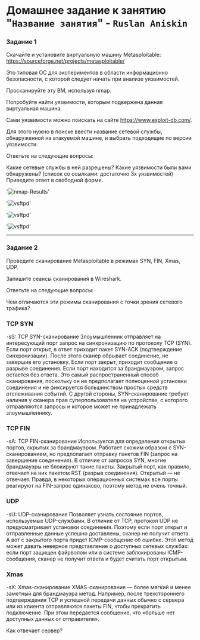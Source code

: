 # Домашнее задание к занятию "`Название занятия`" - `Ruslan Aniskin`

### Задание 1

Скачайте и установите виртуальную машину Metasploitable: https://sourceforge.net/projects/metasploitable/

Это типовая ОС для экспериментов в области информационно безопасности, с которой следует начать при анализе уязвимостей.

Просканируйте эту ВМ, используя nmap.

Попробуйте найти уязвимости, которым подвержена данная виртуальная машина.

Сами уязвимости можно поискать на сайте https://www.exploit-db.com/.

Для этого нужно в поиске ввести название сетевой службы, обнаруженной на атакуемой машине, и выбрать подходящие по версии уязвимости.

Ответьте на следующие вопросы:

Какие сетевые службы в ней разрешены?
Какие уязвимости были вами обнаружены? (список со ссылками: достаточно 3х уязвимостей)
Приведите ответ в свободной форме.


'![nmap-Results](https://drive.google.com/file/d/1yFX57ETRQ3JxczF7vpyC8YEy8YZNweLP/view?usp=share_link)'

'![vsftpd](https://www.exploit-db.com/exploits/49757)'

'![vsftpd](https://www.exploit-db.com/exploits/3489)'

'![vsftpd](https://www.exploit-db.com/exploits/32798)'


---

### Задание 2

Проведите сканирование Metasploitable в режимах SYN, FIN, Xmas, UDP.

Запишите сеансы сканирования в Wireshark.

Ответьте на следующие вопросы:

Чем отличаются эти режимы сканирования с точки зрения сетевого трафика?

### TCP SYN
-sS: TCP SYN-сканирование
Злоумышленник отправляет на интересующий порт запрос на синхронизацию по протоколу TCP (SYN). Если порт открыт, в ответ приходит пакет SYN-ACK (подтверждение синхронизации). После этого сканер обрывает соединение, не завершив его установку. Если порт закрыт, приходит сообщение о разрыве соединения. Если порт находится за брандмауэром, запрос остается без ответа. Это самый распространенный способ сканирования, поскольку он не предполагает полноценной установки соединения и не фиксируется большинством простых средств отслеживания событий. С другой стороны, SYN-сканирование требует наличия у сканера прав суперпользователя на устройстве, с которого отправляются запросы и которое может не принадлежать злоумышленнику.

### TCP FIN
-sА: TCP FIN-сканирование
Используется для определения открытых портов, скрытых за брандмауэром. Работает схожим образом с SYN-сканированием, но предполагает отправку пакетов FIN (запрос на завершение соединения). В отличие от запросов SYN, многие брандмауэры не блокируют такие пакеты. Закрытый порт, как правило, отвечает на них пакетом RST (разрыв соединения). Открытый — не отвечает. Правда, в некоторых операционных системах все порты реагируют на FIN-запрос одинаково, поэтому метод не очень точный.

### UDP

-sU: UDP-сканирование
Позволяет узнать состояние портов, используемых UDP-службами. В отличие от TCP, протокол UDP не предусматривает установки соединения. Поэтому если порт открыт и отправленные данные успешно доставлены, сканер не получит ответа. А вот с закрытого порта придет ICMP-сообщение об ошибке. Этот метод может давать неверное представление о доступных сетевых службах: если порт защищен файрволом или в системе заблокированы ICMP-сообщения, сканер не получит ответа и будет считать порт открытым.

### Xmas
-sX: Xmas-сканирование
XMAS-сканирование — более мягкий и менее заметный для брандмауэра метод. Например, после трехстороннего подтверждения TCP и успешной передачи данных обычно с сервера или из клиента отправляются пакеты FIN, чтобы прекратить подключение. При этом передается сообщение, что «больше нет доступных данных от отправителя».


Как отвечает сервер?



